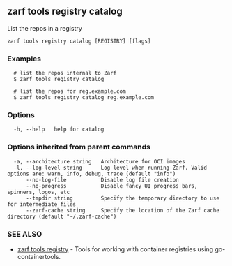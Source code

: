 ## zarf tools registry catalog

List the repos in a registry

```
zarf tools registry catalog [REGISTRY] [flags]
```

### Examples

```
  # list the repos internal to Zarf
  $ zarf tools registry catalog

  # list the repos for reg.example.com
  $ zarf tools registry catalog reg.example.com
```

### Options

```
  -h, --help   help for catalog
```

### Options inherited from parent commands

```
  -a, --architecture string   Architecture for OCI images
  -l, --log-level string      Log level when running Zarf. Valid options are: warn, info, debug, trace (default "info")
      --no-log-file           Disable log file creation
      --no-progress           Disable fancy UI progress bars, spinners, logos, etc
      --tmpdir string         Specify the temporary directory to use for intermediate files
      --zarf-cache string     Specify the location of the Zarf cache directory (default "~/.zarf-cache")
```

### SEE ALSO

* [zarf tools registry](zarf_tools_registry.md)	 - Tools for working with container registries using go-containertools.

